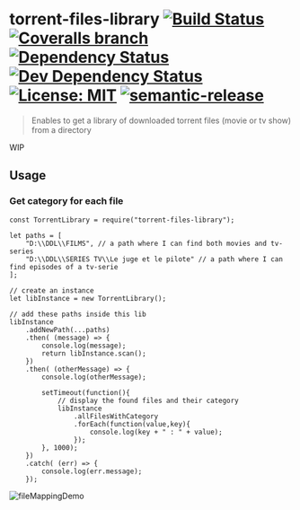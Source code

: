 # torrent-files-library [![Build Status](https://img.shields.io/travis/jy95/torrent-files-library.svg)](https://travis-ci.org/jy95/torrent-files-library)  [![Coveralls branch](https://img.shields.io/coveralls/jy95/torrent-files-library/master.svg)](https://coveralls.io/github/jy95/torrent-files-library?branch=master) [![Dependency Status](https://img.shields.io/david/jy95/torrent-files-library.svg)](https://david-dm.org/jy95/torrent-files-library)  [![Dev Dependency Status](https://img.shields.io/david/dev/jy95/torrent-files-library.svg)](https://david-dm.org/jy95/torrent-files-library?type=dev) [![License: MIT](https://img.shields.io/badge/License-MIT-yellow.svg)](https://opensource.org/licenses/MIT)  [![semantic-release](https://img.shields.io/badge/%20%20%F0%9F%93%A6%F0%9F%9A%80-semantic--release-e10079.svg)](https://github.com/semantic-release/semantic-release)
> Enables to get a library of downloaded torrent files (movie or tv show) from a directory

WIP

## Usage

### Get category for each file

```node
const TorrentLibrary = require("torrent-files-library");

let paths = [
	"D:\\DDL\\FILMS", // a path where I can find both movies and tv-series
	"D:\\DDL\\SERIES TV\\Le juge et le pilote" // a path where I can find episodes of a tv-serie
];

// create an instance
let libInstance = new TorrentLibrary();

// add these paths inside this lib
libInstance
	.addNewPath(...paths)
	.then( (message) => {
		console.log(message);
		return libInstance.scan();
	})
	.then( (otherMessage) => {
		console.log(otherMessage);
		
		setTimeout(function(){
			// display the found files and their category
			libInstance
				.allFilesWithCategory
				.forEach(function(value,key){
					console.log(key + " : " + value);
				});
		}, 1000);
	})
	.catch( (err) => {
		console.log(err.message);
	});
```
![fileMappingDemo](https://raw.githubusercontent.com/jy95/torrent-files-library/master/demo/fileMapping.gif)